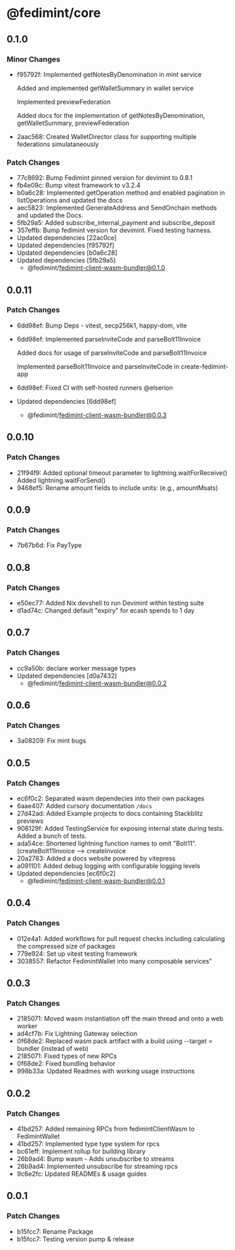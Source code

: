 # @fedimint/core

## 0.1.0

### Minor Changes

- f95792f: Implemented getNotesByDenomination in mint service

  Added and implemented getWalletSummary in wallet service

  Implemented previewFederation

  Added docs for the implementation of getNotesByDenomination, getWalletSummary, previewFederation

- 2aac568: Created WalletDirector class for supporting multiple federations simulataneously

### Patch Changes

- 77c8692: Bump Fedimint pinned version for devimint to 0.8.1
- fb4e09c: Bump vitest framework to v3.2.4
- b0a6c28: Implemented getOperation method and enabled pagination in listOperations and updated the docs
- aec5823: Implemented GenerateAddress and SendOnchain methods and updated the Docs.
- 5fb29a5: Added subscribe_internal_payment and subscribe_deposit
- 357effb: Bump fedimint version for devimint. Fixed testing harness.
- Updated dependencies [22ac0ce]
- Updated dependencies [f95792f]
- Updated dependencies [b0a6c28]
- Updated dependencies [5fb29a5]
  - @fedimint/fedimint-client-wasm-bundler@0.1.0

## 0.0.11

### Patch Changes

- 6dd98ef: Bump Deps - vitest, secp256k1, happy-dom, vite
- 6dd98ef: Implemented parseInviteCode and parseBolt11Invoice

  Added docs for usage of parseInviteCode and parseBolt11Invoice

  Implemented parseBolt11Invoice and parseInviteCode in create-fedimint-app

- 6dd98ef: Fixed CI with self-hosted runners @elserion
- Updated dependencies [6dd98ef]
  - @fedimint/fedimint-client-wasm-bundler@0.0.3

## 0.0.10

### Patch Changes

- 21f94f9: Added optional timeout parameter to lightning.waitForReceive()
  Added lightning.waitForSend()
- 9468ef5: Rename amount fields to include units: (e.g., amountMsats)

## 0.0.9

### Patch Changes

- 7b67b6d: Fix PayType

## 0.0.8

### Patch Changes

- e50ec77: Added Nix devshell to run Devimint within testing suite
- d1ad74c: Changed default "expiry" for ecash spends to 1 day

## 0.0.7

### Patch Changes

- cc9a50b: declare worker message types
- Updated dependencies [d0a7432]
  - @fedimint/fedimint-client-wasm-bundler@0.0.2

## 0.0.6

### Patch Changes

- 3a08209: Fix mint bugs

## 0.0.5

### Patch Changes

- ec6f0c2: Separated wasm dependecies into their own packages
- 6aae407: Added cursory documentation `/docs`
- 27d42ad: Added Example projects to docs containing Stackblitz previews
- 908129f: Added TestingService for exposing internal state during tests. Added a bunch of tests.
- ada54ce: Shortened lightning function names to omit "Bolt11". (createBolt11Invoice --> createInvoice
- 20a2783: Added a docs website powered by vitepress
- a091101: Added debug logging with configurable logging levels
- Updated dependencies [ec6f0c2]
  - @fedimint/fedimint-client-wasm-bundler@0.0.1

## 0.0.4

### Patch Changes

- 012e4a1: Added workflows for pull request checks including calculating the compressed size of packages
- 779e924: Set up vitest testing framework
- 3038557: Refactor FedimintWallet into many composable services"

## 0.0.3

### Patch Changes

- 2185071: Moved wasm instantiation off the main thread and onto a web worker
- ad4cf7b: Fix Lightning Gateway selection
- 0f68de2: Replaced wasm pack artifact with a build using --target = bundler (instead of web)
- 2185071: Fixed types of new RPCs
- 0f68de2: Fixed bundling behavior
- 998b33a: Updated Readmes with working usage instructions

## 0.0.2

### Patch Changes

- 41bd257: Added remaining RPCs from fedimintClientWasm to FedimintWallet
- 41bd257: Implemented type type system for rpcs
- bc61eff: Implement rollup for building library
- 26b9ad4: Bump wasm - Adds unsubscribe to streams
- 26b9ad4: Implemented unsubscribe for streaming rpcs
- 9c6e2fc: Updated READMEs & usage guides

## 0.0.1

### Patch Changes

- b15fcc7: Rename Package
- b15fcc7: Testing version pump & release
